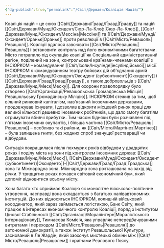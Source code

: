 ```yaml
---
{"dg-publish":true,"permalink":"/Світ/Держави/Коаліція Націй/"}
---
```


Коаліція націй – це союз [[Світ/Держави/Ґраад/Ґраад\|Ґрааду]] та націй [[Світ/Держави/Мунді/Оксидент/Сюр-Ла-Клеф\|Сюр-Ла-Клеф]], [[Світ/Держави/Мунді/Оксидент/Мессіна\|Мессіни]] та [[Світ/Держави/Мунді/Оксидент/Ораньє\|Ораньє]] проти революції в [[Світ/Місто/Ревашоль\|Ревашолі]]. Коаліції вдалося завоювати [[Світ/Місто/Ревашоль\|Ревашоль]] і встановити контроль над його економічними багатствами. Місто потрапило під окупацію коаліції як Спеціальний адміністративний регіон, поділений на зони, контрольовані країнами-членами коаліції з ІНСЮРКОМ – командування [[Світ/Ізоли/Інсулінде\|інсуліндійської]] місії. ІНСЮРКОМ є командуванням театру бойових дій об'єднаних армій [[Світ/Держави/Мунді/Оксидент/Оксидент (субконтинент)\|Оксиденту]] і [[Світ/Держави/Ґраад/Ґраад\|Ґрааду]], а також добровольців з [[Світ/Держави/Мунді/Меск\|Меску]]. Для охорони правопорядку було створено [[Світ/Організації/Ревашольська Громадянська Міліція\|Ревашольську Громадянську Міліцію]]. ІНСЮРКОМ стежив за тим, щоб вільний ринковий капіталізм, нав'язаний іноземними державами, продовжував існувати, і дозволив відкрити місцевий ринок праці для великої кількості дешевих іноземних робітників, що дало змогу багатіям отримувати вбивчі прибутки. Тим часом бідняки були розчавлені під п'ятами іноземних окупантів, і більша частина [[Світ/Місто/Ревашоль\|Ревашоля]] – особливо такі райони, як [[Світ/Місто/Мартінез\|Мартінез]] – була залишена гнити, без жодних спроб значущої реставрації чи відбудови.

Ситуація покращилася після похмурих років відбудови у двадцятих роках і поділу міста на зони під контролем іноземних держав: [[Світ/Держави/Мунді/Меск\|Меск]], [[Світ/Держави/Мунді/Оксидент/Оксидент (субконтинент)\|Оксиденто]]-[[Світ/Держави/Ґраад/Ґраад\|Ґраадська]] зона та Міжнародна зона. Міжнародна зона розташована на захід від річки. У тридцятих роках почався світовий економічний бум, який допоміг відновитися всьому місту.

Хоча багато хто сприймає Коаліцію як монолітне військово-політичне утворення, насправді вона складається з багатьох напівавтономних інституцій. До них відносяться ІНСЮРКОМ, колишній військовий координатор, який зараз займається логістикою, Банк Світу, який працює в інтересах економічного контролю Коаліції, поряд з Інститутом Цінової Стабільності [[Світ/Організації/Моралінтерн\|Моралістського Інтернаціоналу]], Тимчасова Комісія, яка управляє непередбачуваними витратами і переходом [[Світ/Місто/Ревашоль\|Ревашоля]] до автономної демократії, а також Інститут Ревашольської Культури, заснований в Ле Жардін, який заохочує мистецькі обміни між [[Світ/Місто/Ревашоль\|Ревашолем]] і країнами Реалового Поясу.